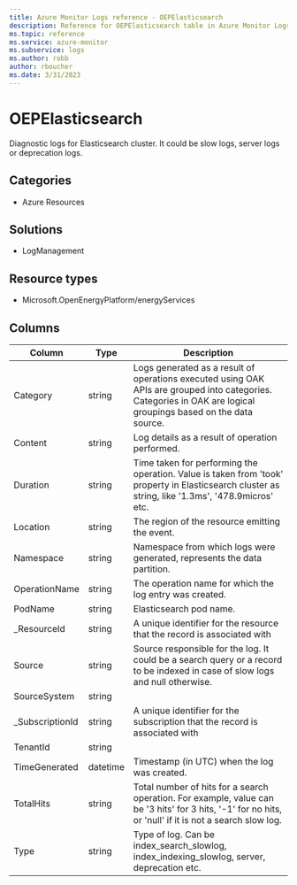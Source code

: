 ```yaml
---
title: Azure Monitor Logs reference - OEPElasticsearch
description: Reference for OEPElasticsearch table in Azure Monitor Logs.
ms.topic: reference
ms.service: azure-monitor
ms.subservice: logs
ms.author: robb
author: rboucher
ms.date: 3/31/2023
---
```


# OEPElasticsearch

 Diagnostic logs for Elasticsearch cluster. It could be slow logs, server logs or deprecation logs.

## Categories

- Azure Resources
## Solutions

- LogManagement
## Resource types

- Microsoft.OpenEnergyPlatform/energyServices




## Columns

| Column | Type | Description |
| --- | --- | --- |
| Category | string | Logs generated as a result of operations executed using OAK APIs are grouped into categories. Categories in OAK are logical groupings based on the data source. |
| Content | string | Log details as a result of operation performed. |
| Duration | string | Time taken for performing the operation. Value is taken from 'took' property in Elasticsearch cluster as string, like '1.3ms', '478.9micros' etc. |
| Location | string | The region of the resource emitting the event. |
| Namespace | string | Namespace from which logs were generated, represents the data partition. |
| OperationName | string | The operation name for which the log entry was created. |
| PodName | string | Elasticsearch pod name. |
| _ResourceId | string | A unique identifier for the resource that the record is associated with |
| Source | string | Source responsible for the log. It could be a search query or a record to be indexed in case of slow logs and null otherwise. |
| SourceSystem | string |  |
| _SubscriptionId | string | A unique identifier for the subscription that the record is associated with |
| TenantId | string |  |
| TimeGenerated | datetime | Timestamp (in UTC) when the log was created. |
| TotalHits | string | Total number of hits for a search operation. For example, value can be '3 hits' for 3 hits, '-1' for no hits, or 'null' if it is not a search slow log. |
| Type | string | Type of log. Can be index_search_slowlog, index_indexing_slowlog, server, deprecation etc. |
